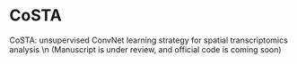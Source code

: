 # CoSTA
CoSTA: unsupervised ConvNet learning strategy for spatial transcriptomics analysis \n
(Manuscript is under review, and official code is coming soon)
